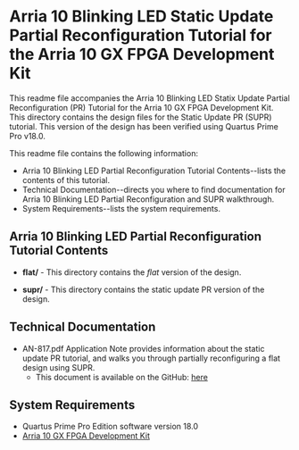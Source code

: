 # Arria 10 Blinking LED Static Update Partial Reconfiguration Tutorial for the Arria 10 GX FPGA Development Kit

This readme file accompanies the Arria 10 Blinking LED Statix Update Partial Reconfiguration (PR) Tutorial for the Arria 10 GX FPGA Development Kit. This directory contains the design files for the Static Update PR (SUPR) tutorial. This version of the design has been verified using Quartus Prime Pro v18.0.

This readme file contains the following information:

*  Arria 10 Blinking LED Partial Reconfiguration Tutorial Contents--lists the contents of this tutorial.
*  Technical Documentation--directs you where to find documentation for Arria 10 Blinking LED Partial Reconfiguration and SUPR walkthrough.
*  System Requirements--lists the system requirements.

## Arria 10 Blinking LED Partial Reconfiguration Tutorial Contents

*  **flat/** - This directory contains the *flat* version of the design.

*  **supr/** - This directory contains the static update PR version of the design.

## Technical Documentation

*  AN-817.pdf Application Note provides information about the static update PR tutorial, and walks you through partially reconfiguring a flat design using SUPR.
   *  This document is available on the GitHub: [here](AN-817.pdf)

## System Requirements

*  Quartus Prime Pro Edition software version 18.0
*  [Arria 10 GX FPGA Development Kit](https://www.altera.com/products/boards_and_kits/dev-kits/altera/kit-a10-gx-fpga.html)


